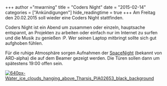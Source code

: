 +++
author ="mwarning"
title = "Coders Night"
date = "2015-02-14"
categories = ["Ankündigungen"]
hide_readingtime = true
+++
Am Freitag den 20.02.2015 soll wieder eine Coders Night stattfinden.

Coders Night ist ein Abend um zusammen oder einzeln, hauptsache entspannt, an Projekten zu arbeiten oder einfach nur im Internet zu surfen und die Musik zu genießen :P. Wer seinen Laptop mitbringt sollte sich gut aufghoben fühlen.

Für die ruhige Atmosphäre sorgen Aufnahmen der [SpaceNight](https://www.youtube.com/watch?v=CpznCSeqMxw) (bekannt von ARD-alpha) die auf dem Beamer gezeigt werden. Die Türen sollen dann um spätestens 19:00 offen sein.

[![640px-Water_ice_clouds_hanging_above_Tharsis_PIA02653_black_background](/post/post_2015-02-14/640px-Water_ice_clouds_hanging_above_Tharsis_PIA02653_black_background-300x300.jpg)](/post/post_2015-02-14/640px-Water_ice_clouds_hanging_above_Tharsis_PIA02653_black_background.jpg)
